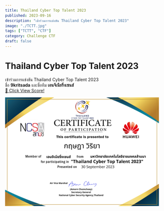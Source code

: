 ```yaml
---
title: Thailand Cyber Top Talent 2023
published: 2023-09-16
description: "เข้าร่วมการแข่งขัน Thailand Cyber Top Talent 2023"
image: "./TCTT.jpg"
tags: ["TCTT", "CTF"]
category: Challenge CTF
draft: false
---
```


# Thailand Cyber Top Talent 2023
เข้าร่วมการแข่งขัน  Thailand Cyber Top Talent 2023\
ชื่อ **9kritsada** และชื่อทีม **เอนจิเนียริ่งเซนส์** \
<a href="https://cloud.ctf.in.th/score/view.html?id=2HFLHQZCMI&t=WpUCDQyoXaG7MSteD4BK/Jg3qyIsUCRE/iJ2HRYePCl4Qkqb69hVsz/Ka3jmVg9Zaf9xaUTR0yk=" target="_blank">🔗 Click View Score!</a>

![Certificate!](./CER-TCTT2023.png)